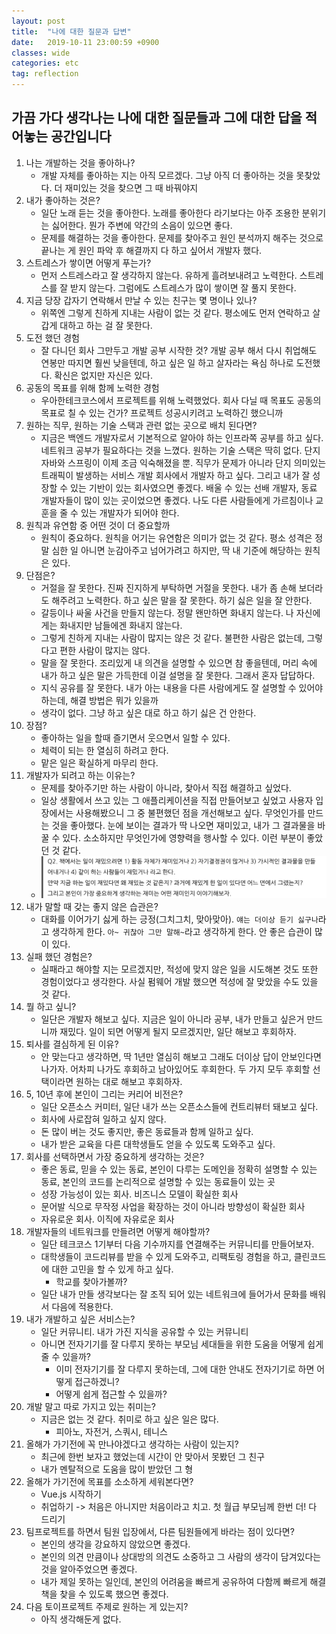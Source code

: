 ```yaml
---
layout: post
title:  "나에 대한 질문과 답변"
date:   2019-10-11 23:00:59 +0900
classes: wide
categories: etc
tag: reflection
---
```


## 가끔 가다 생각나는 나에 대한 질문들과 그에 대한 답을 적어놓는 공간입니다

1. 나는 개발하는 것을 좋아하나?
   - 개발 자체를 좋아하는 지는 아직 모르겠다. 그냥 아직 더 좋아하는 것을 못찾았다. 더 재미있는 것을 찾으면 그 때 바꿔야지
2. 내가 좋아하는 것은?
   - 일단 노래 듣는 것을 좋아한다. 노래를 좋아한다 라기보다는 아주 조용한 분위기는 싫어한다. 뭔가 주변에 약간의 소음이 있으면 좋다.
   - 문제를 해결하는 것을 좋아한다. 문제를 찾아주고 원인 분석까지 해주는 것으로 끝나는 게 원인 파악 후 해결까지 다 하고 싶어서 개발자 했다.
3. 스트레스가 쌓이면 어떻게 푸는가?
   - 먼저 스트레스라고 잘 생각하지 않는다. 유하게 흘려보내려고 노력한다. 스트레스를 잘 받지 않는다. 그럼에도 스트레스가 많이 쌓이면 잘 풀지 못한다.
4. 지금 당장 갑자기 연락해서 만날 수 있는 친구는 몇 명이나 있나?
   - 위쪽엔 그렇게 친하게 지내는 사람이 없는 것 같다. 평소에도 먼저 연락하고 살갑게 대하고 하는 걸 잘 못한다.
5. 도전 했던 경험
   - 잘 다니던 회사 그만두고 개발 공부 시작한 것? 개발 공부 해서 다시 취업해도 연봉만 따지면 훨씬 낮을텐데, 하고 싶은 일 하고 살자라는 욕심 하나로 도전했다. 확신은 없지만 자신은 있다.
6. 공동의 목표를 위해 함께 노력한 경험
   - 우아한테크코스에서 프로젝트를 위해 노력했었다. 회사 다닐 때 목표도 공동의 목표로 칠 수 있는 건가? 프로젝트 성공시키려고 노력하긴 했으니까
7. 원하는 직무, 원하는 기술 스택과 관련 없는 곳으로 배치 된다면?
   - 지금은 백엔드 개발자로서 기본적으로 알아야 하는 인프라쪽 공부를 하고 싶다. 네트워크 공부가 필요하다는 것을 느꼈다. 원하는 기술 스택은 딱히 없다. 단지 자바와 스프링이 이제 조금 익숙해졌을 뿐. 직무가 문제가 아니라 단지 의미있는 트래픽이 발생하는 서비스 개발 회사에서 개발자 하고 싶다. 그리고 내가 잘 성장할 수 있는 기반이 있는 회사였으면 좋겠다. 배울 수 있는 선배 개발자, 동료 개발자들이 많이 있는 곳이었으면 좋겠다. 나도 다른 사람들에게 가르침이나 교훈을 줄 수 있는 개발자가 되어야 한다.
8. 원칙과 유연함 중 어떤 것이 더 중요할까
   - 원칙이 중요하다. 원칙을 어기는 유연함은 의미가 없는 것 같다. 평소 성격은 정말 심한 일 아니면 눈감아주고 넘어가려고 하지만, 딱 내 기준에 해당하는 원칙은 있다.
9. 단점은?
   - 거절을 잘 못한다. 진짜 진지하게 부탁하면 거절을 못한다. 내가 좀 손해 보더라도 해주려고 노력한다. 하고 싶은 말을 잘 못한다. 하기 싫은 일을 잘 안한다.
   - 갈등이나 싸울 사건을 만들지 않는다. 정말 왠만하면 화내지 않는다. 나 자신에게는 화내지만 남들에겐 화내지 않는다.
   - 그렇게 친하게 지내는 사람이 많지는 않은 것 같다. 불편한 사람은 없는데, 그렇다고 편한 사람이 많지는 않다.
   - 말을 잘 못한다. 조리있게 내 의견을 설명할 수 있으면 참 좋을텐데, 머리 속에 내가 하고 싶은 말은 가득한데 이걸 설명을 잘 못한다. 그래서 혼자 답답하다.
   - 지식 공유를 잘 못한다. 내가 아는 내용을 다른 사람에게도 잘 설명할 수 있어야 하는데, 해결 방법은 뭐가 있을까
   - 생각이 없다. 그냥 하고 싶은 대로 하고 하기 싫은 건 안한다.
10. 장점?
    - 좋아하는 일을 할때 즐기면서 웃으면서 일할 수 있다.
    - 체력이 되는 한 열심히 하려고 한다.
    - 맡은 일은 확실하게 마무리 한다.
11. 개발자가 되려고 하는 이유는?
    - 문제를 찾아주기만 하는 사람이 아니라, 찾아서 직접 해결하고 싶었다.
    - 일상 생활에서 쓰고 있는 그 애플리케이션을 직접 만들어보고 싶었고 사용자 입장에서는 사용해봤으니 그 중 불편했던 점을 개선해보고 싶다. 무엇인가를 만드는 것을 좋아했다. 눈에 보이는 결과가 딱 나오면 재미있고, 내가 그 결과물을 바꿀 수 있다. 소소하지만 무엇인가에 영향력을 행사할 수 있다. 이런 부분이 좋았던 것 같다.
    - ![재미](/assets/img/question_list/fun.png)
12. 내가 말할 때 갖는 좋지 않은 습관은?
    - 대화를 이어가기 싫게 하는 긍정(그치그치, 맞아맞아). `얘는 더이상 듣기 싫구나`라고 생각하게 한다. `아~ 귀찮아 그만 말해~`라고 생각하게 한다. 안 좋은 습관이 많이 있다.
13. 실패 했던 경험은?
    - 실패라고 해야할 지는 모르겠지만, 적성에 맞지 않은 일을 시도해본 것도 또한 경험이었다고 생각한다. 사실 펌웨어 개발 했으면 적성에 잘 맞았을 수도 있을 것 같다.
14. 뭘 하고 싶니?
    - 일단은 개발자 해보고 싶다. 지금은 일이 아니라 공부, 내가 만들고 싶은거 만드니까 재밌다. 일이 되면 어떻게 될지 모르겠지만, 일단 해보고 후회하자.
15. 퇴사를 결심하게 된 이유?
    - 안 맞는다고 생각하면, 딱 1년만 열심히 해보고 그래도 더이상 답이 안보인다면 나가자. 어차피 나가도 후회하고 남아있어도 후회한다. 두 가지 모두 후회할 선택이라면 원하는 대로 해보고 후회하자.
16. 5, 10년 후에 본인이 그리는 커리어 비전은?
    - 일단 오픈소스 커미터, 일단 내가 쓰는 오픈소스들에 컨트리뷰터 돼보고 싶다.
    - 회사에 사로잡혀 일하고 싶지 않다.
    - 돈 많이 버는 것도 좋지만, 좋은 동료들과 함께 일하고 싶다.
    - 내가 받은 교육을 다른 대학생들도 얻을 수 있도록 도와주고 싶다.
17. 회사를 선택하면서 가장 중요하게 생각하는 것은?
    - 좋은 동료, 믿을 수 있는 동료, 본인이 다루는 도메인을 정확히 설명할 수 있는 동료, 본인의 코드를 논리적으로 설명할 수 있는 동료들이 있는 곳
    - 성장 가능성이 있는 회사. 비즈니스 모델이 확실한 회사
    - 문어발 식으로 무작정 사업을 확장하는 것이 아니라 방향성이 확실한 회사
    - 자유로운 회사. 이직에 자유로운 회사
18. 개발자들의 네트워크를 만들려면 어떻게 해야할까?
    - 일단 테크코스 1기부터 다음 기수까지를 연결해주는 커뮤니티를 만들어보자.
    - 대학생들이 코드리뷰를 받을 수 있게 도와주고, 리팩토링 경험을 하고, 클린코드에 대한 고민을 할 수 있게 하고 싶다.
      - 학교를 찾아가볼까?
    - 일단 내가 만들 생각보다는 잘 조직 되어 있는 네트워크에 들어가서 문화를 배워서 다음에 적용한다.
19. 내가 개발하고 싶은 서비스는?
    - 일단 커뮤니티. 내가 가진 지식을 공유할 수 있는 커뮤니티
    - 아니면 전자기기를 잘 다루지 못하는 부모님 세대들을 위한 도움을 어떻게 쉽게 줄 수 있을까?
      - 이미 전자기기를 잘 다루지 못하는데, 그에 대한 안내도 전자기기로 하면 어떻게 접근하겠니?
      - 어떻게 쉽게 접근할 수 있을까?
20. 개발 말고 따로 가지고 있는 취미는?
    - 지금은 없는 것 같다. 취미로 하고 싶은 일은 많다.
      - 피아노, 자전거, 스쿼시, 테니스
21. 올해가 가기전에 꼭 만나야겠다고 생각하는 사람이 있는지?
    - 최근에 한번 보자고 했었는데 시간이 안 맞아서 못봤던 그 친구
    - 내가 멘탈적으로 도움을 많이 받았던 그 형
22. 올해가 가기전에 목표를 소소하게 세워본다면?
    - Vue.js 시작하기
    - 취업하기 -> 처음은 아니지만 처음이라고 치고. 첫 월급 부모님께 한번 더! 다 드리기
23. 팀프로젝트를 하면서 팀원 입장에서, 다른 팀원들에게 바라는 점이 있다면?
    - 본인의 생각을 강요하지 않았으면 좋겠다.
    - 본인의 의견 만큼이나 상대방의 의견도 소중하고 그 사람의 생각이 담겨있다는 것을 알아주었으면 좋겠다.
    - 내가 제일 못하는 일인데, 본인의 어려움을 빠르게 공유하여 다함께 빠르게 해결책을 찾을 수 있도록 했으면 좋겠다.
24. 다음 토이프로젝트 주제로 원하는 게 있는지?
    - 아직 생각해둔게 없다.
